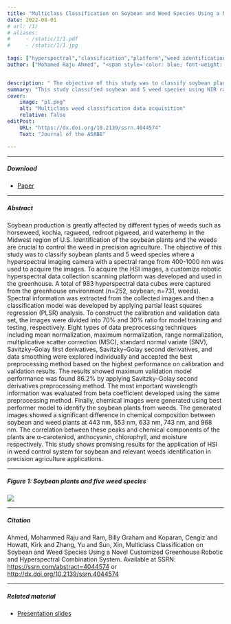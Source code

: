```yaml
---
title: "Multiclass Classification on Soybean and Weed Species Using a Novel Customized Greenhouse Robotic and Hyperspectral Combination System" 
date: 2022-08-01
# url: /1/
# aliases: 
#     - /static/1/1.pdf
#     - /static/1/1.jpg
   
tags: ["hyperspectral","classification","platform","weed identification"]
author: ["Mohamed Raju Ahmed", "<span style='color: blue; font-weight: bold;'>Billy G. Ram</span>", "Cengiz Koparan", "Kirk Howatt", "Yu Zhang", "Xin Sun"]


description: " The objective of this study was to classify soybean plants and 5 weed species where a hyperspectral imaging camera with a spectral range from 400-1000 nm was used to acquire the images. " 
summary: "This study classified soybean and 5 weed species using NIR range of 400-1000 nm and PLS-DA model. A platform for green house data collection was fabricated and data pre-processing was applied." 
cover:
    image: "p1.png"
    alt: "Multiclass weed classification data acquisition"
    relative: false
editPost:
    URL: "https://dx.doi.org/10.2139/ssrn.4044574"
    Text: "Journal of the ASABE"

---
```


---

##### Download

+ [Paper](p1.pdf)



---

##### Abstract

Soybean production is greatly affected by different types of weeds such as horseweed, kochia, ragweed, redroot pigweed, and waterhemp in the Midwest region of U.S. Identification of the soybean plants and the weeds are crucial to control the weed in precision agriculture. The objective of this study was to classify soybean plants and 5 weed species where a hyperspectral imaging camera with a spectral range from 400-1000 nm was used to acquire the images. To acquire the HSI images, a customize robotic hyperspectral data collection scanning platform was developed and used in the greenhouse. A total of 983 hyperspectral data cubes were captured from the greenhouse environment (n=252, soybean; n=731, weeds). Spectral information was extracted from the collected images and then a classification model was developed by applying partial least squares regression (PLSR) analysis. To construct the calibration and validation data set, the images were divided into 70% and 30% ratio for model training and testing, respectively. Eight types of data preprocessing techniques including mean normalization, maximum normalization, range normalization, multiplicative scatter correction (MSC), standard normal variate (SNV), Savitzky–Golay first derivatives, Savitzky–Golay second derivatives, and data smoothing were explored individually and accepted the best preprocessing method based on the highest performance on calibration and validation results. The results showed maximum validation model performance was found 86.2% by applying Savitzky–Golay second derivatives preprocessing method. The most important wavelength information was evaluated from beta coefficient developed using the same preprocessing method. Finally, chemical images were generated using best performer model to identify the soybean plants from weeds. The generated images showed a significant difference in chemical composition between soybean and weed plants at 443 nm, 553 nm, 633 nm, 743 nm, and 968 nm. The correlation between these peaks and chemical components of the plants are α-caroteniod, anthocyanin, chlorophyll, and moisture respectively. This study shows promising results for the application of HSI in weed control system for soybean and relevant weeds identification in precision agriculture applications.

---

##### Figure 1: Soybean plants and five weed species

![](p1.png)

---

##### Citation

Ahmed, Mohammed Raju and Ram, Billy Graham and Koparan, Cengiz and Howatt, Kirk and Zhang, Yu and Sun, Xin, Multiclass Classification on Soybean and Weed Species Using a Novel Customized Greenhouse Robotic and Hyperspectral Combination System. Available at SSRN: https://ssrn.com/abstract=4044574 or http://dx.doi.org/10.2139/ssrn.4044574

---

##### Related material

+ [Presentation slides](pp1.pdf)


